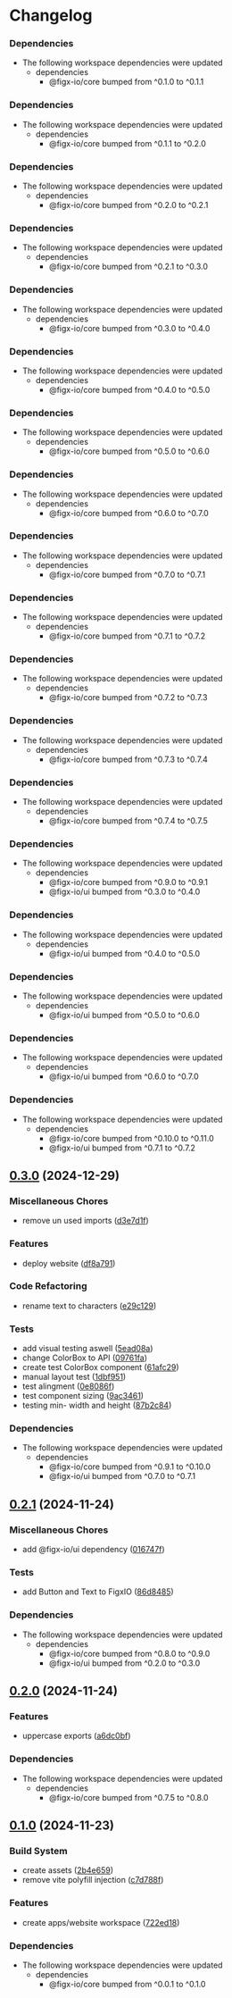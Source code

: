 # Changelog

### Dependencies

* The following workspace dependencies were updated
  * dependencies
    * @figx-io/core bumped from ^0.1.0 to ^0.1.1

### Dependencies

* The following workspace dependencies were updated
  * dependencies
    * @figx-io/core bumped from ^0.1.1 to ^0.2.0

### Dependencies

* The following workspace dependencies were updated
  * dependencies
    * @figx-io/core bumped from ^0.2.0 to ^0.2.1

### Dependencies

* The following workspace dependencies were updated
  * dependencies
    * @figx-io/core bumped from ^0.2.1 to ^0.3.0

### Dependencies

* The following workspace dependencies were updated
  * dependencies
    * @figx-io/core bumped from ^0.3.0 to ^0.4.0

### Dependencies

* The following workspace dependencies were updated
  * dependencies
    * @figx-io/core bumped from ^0.4.0 to ^0.5.0

### Dependencies

* The following workspace dependencies were updated
  * dependencies
    * @figx-io/core bumped from ^0.5.0 to ^0.6.0

### Dependencies

* The following workspace dependencies were updated
  * dependencies
    * @figx-io/core bumped from ^0.6.0 to ^0.7.0

### Dependencies

* The following workspace dependencies were updated
  * dependencies
    * @figx-io/core bumped from ^0.7.0 to ^0.7.1

### Dependencies

* The following workspace dependencies were updated
  * dependencies
    * @figx-io/core bumped from ^0.7.1 to ^0.7.2

### Dependencies

* The following workspace dependencies were updated
  * dependencies
    * @figx-io/core bumped from ^0.7.2 to ^0.7.3

### Dependencies

* The following workspace dependencies were updated
  * dependencies
    * @figx-io/core bumped from ^0.7.3 to ^0.7.4

### Dependencies

* The following workspace dependencies were updated
  * dependencies
    * @figx-io/core bumped from ^0.7.4 to ^0.7.5

### Dependencies

* The following workspace dependencies were updated
  * dependencies
    * @figx-io/core bumped from ^0.9.0 to ^0.9.1
    * @figx-io/ui bumped from ^0.3.0 to ^0.4.0

### Dependencies

* The following workspace dependencies were updated
  * dependencies
    * @figx-io/ui bumped from ^0.4.0 to ^0.5.0

### Dependencies

* The following workspace dependencies were updated
  * dependencies
    * @figx-io/ui bumped from ^0.5.0 to ^0.6.0

### Dependencies

* The following workspace dependencies were updated
  * dependencies
    * @figx-io/ui bumped from ^0.6.0 to ^0.7.0

### Dependencies

* The following workspace dependencies were updated
  * dependencies
    * @figx-io/core bumped from ^0.10.0 to ^0.11.0
    * @figx-io/ui bumped from ^0.7.1 to ^0.7.2

## [0.3.0](https://github.com/figx-io/figx-io/compare/website-v0.2.5...website-v0.3.0) (2024-12-29)


### Miscellaneous Chores

* remove un used imports ([d3e7d1f](https://github.com/figx-io/figx-io/commit/d3e7d1f368798f4e708258177dab1d4c5f061a16))


### Features

* deploy website ([df8a791](https://github.com/figx-io/figx-io/commit/df8a791284787a0dcd4609412a02a0d9eff078dc))


### Code Refactoring

* rename text to characters ([e29c129](https://github.com/figx-io/figx-io/commit/e29c1292b2d6df6c407d96528bc39e19ed8e8d34))


### Tests

* add visual testing aswell ([5ead08a](https://github.com/figx-io/figx-io/commit/5ead08a8a297f86adf7a9f024bb4877a4a54646e))
* change ColorBox to API ([09761fa](https://github.com/figx-io/figx-io/commit/09761fa2af4fb3c55b947d07aea268dadf52869e))
* create test ColorBox component ([61afc29](https://github.com/figx-io/figx-io/commit/61afc292dbd6651f203e7bd5ebe36860d119a7eb))
* manual layout test ([1dbf951](https://github.com/figx-io/figx-io/commit/1dbf951b2dc3d5e24f8c84bf0df8c2a40cab719a))
* test alingment ([0e8086f](https://github.com/figx-io/figx-io/commit/0e8086f350e742f9a71d758637ce49e953dc2fde))
* test component sizing ([9ac3461](https://github.com/figx-io/figx-io/commit/9ac34614b105064329e0d1108df313c39b09a9a9))
* testing min- width and height ([87b2c84](https://github.com/figx-io/figx-io/commit/87b2c841fc5c4648d307396c3c9dd355c725c232))


### Dependencies

* The following workspace dependencies were updated
  * dependencies
    * @figx-io/core bumped from ^0.9.1 to ^0.10.0
    * @figx-io/ui bumped from ^0.7.0 to ^0.7.1

## [0.2.1](https://github.com/figx-io/figx-io/compare/website-v0.2.0...website-v0.2.1) (2024-11-24)


### Miscellaneous Chores

* add @figx-io/ui dependency ([016747f](https://github.com/figx-io/figx-io/commit/016747f8322bd8cbb4539a1ec0b2e3ef17ca832f))


### Tests

* add Button and Text to FigxIO ([86d8485](https://github.com/figx-io/figx-io/commit/86d848582be1e9145e7b440123f3f3f2c2a822be))


### Dependencies

* The following workspace dependencies were updated
  * dependencies
    * @figx-io/core bumped from ^0.8.0 to ^0.9.0
    * @figx-io/ui bumped from ^0.2.0 to ^0.3.0

## [0.2.0](https://github.com/figx-io/figx-io/compare/website-v0.1.13...website-v0.2.0) (2024-11-24)


### Features

* uppercase exports ([a6dc0bf](https://github.com/figx-io/figx-io/commit/a6dc0bf149a144d66bcca5d63e52bc6570c14540))


### Dependencies

* The following workspace dependencies were updated
  * dependencies
    * @figx-io/core bumped from ^0.7.5 to ^0.8.0

## [0.1.0](https://github.com/figx-io/figx-io/compare/website-v0.0.1...website-v0.1.0) (2024-11-23)


### Build System

* create assets ([2b4e659](https://github.com/figx-io/figx-io/commit/2b4e6595f32d4dd394eedc8e2781da747a2c530b))
* remove vite polyfill injection ([c7d788f](https://github.com/figx-io/figx-io/commit/c7d788fdebbec5af4430a241f0c4a8123f1161ac))


### Features

* create apps/website workspace ([722ed18](https://github.com/figx-io/figx-io/commit/722ed18b59f8fed474390c1a41b24135aaba6188))


### Dependencies

* The following workspace dependencies were updated
  * dependencies
    * @figx-io/core bumped from ^0.0.1 to ^0.1.0
